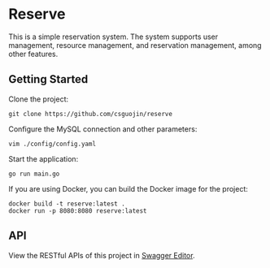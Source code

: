 # Reserve

This is a simple reservation system. The system supports user management, resource management, and reservation management, among other features.

## Getting Started

Clone the project:

```shell
git clone https://github.com/csguojin/reserve
```

Configure the MySQL connection and other parameters:

```shell
vim ./config/config.yaml
```

Start the application:

```shell
go run main.go
```

If you are using Docker, you can build the Docker image for the project:

```shell
docker build -t reserve:latest .
docker run -p 8080:8080 reserve:latest
```

## API

View the RESTful APIs of this project in [Swagger Editor](https://editor.swagger.io/?url=https://raw.githubusercontent.com/csguojin/reserve/main/docs/openapi.yaml).
